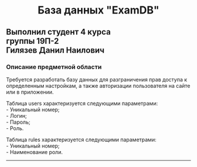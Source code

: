<h1 align="center"> База данных "ExamDB"</h1>
    <h2> Выполнил студент 4 курса <br> группы 19П-2 <br> Гилязев Данил Наилович</h2>
    <h3> Описание предметной области</h3>
    <p> Требуется разработать базу данных для разграничения прав доступа к определенным настройкам, а также авторизации пользователя на сайте или в приложении.<br></p>
    <p>Таблица users характеризуется следующими параметрами:<br>
    - Уникальный номер;<br>
    - Логин;<br>
    - Пароль;<br>
    - Роль.<br></p>
    <p>Таблица rules характеризуется следующими параметрами:<br>
    - Уникальный номер;<br>
    - Наименование роли.<br></p>
    <hr>
